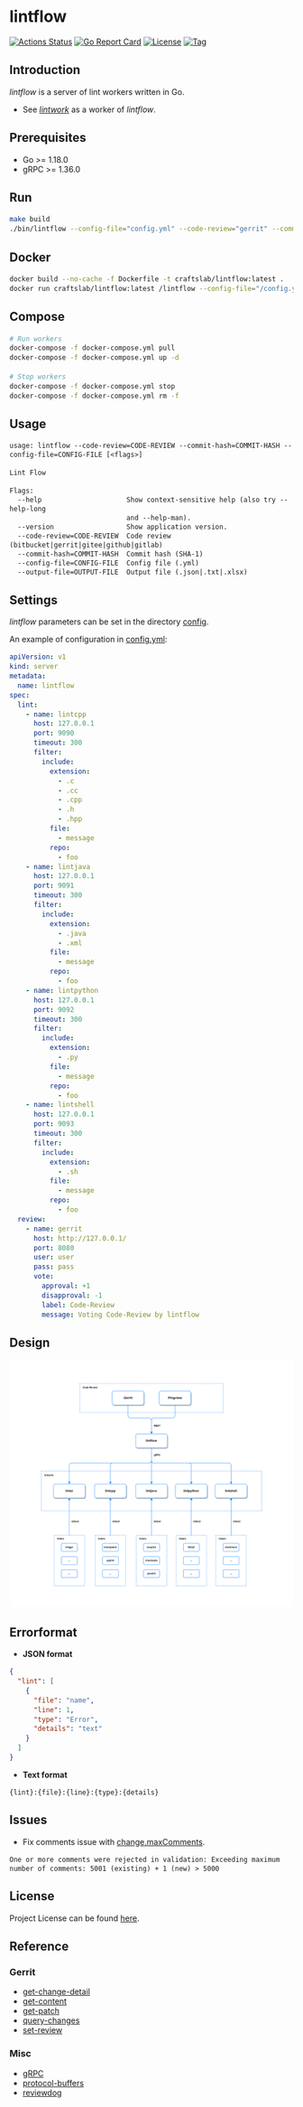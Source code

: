 # lintflow

[![Actions Status](https://github.com/devops-lintflow/lintflow/workflows/ci/badge.svg?branch=main&event=push)](https://github.com/devops-lintflow/lintflow/actions?query=workflow%3Aci)
[![Go Report Card](https://goreportcard.com/badge/github.com/devops-lintflow/lintflow)](https://goreportcard.com/report/github.com/devops-lintflow/lintflow)
[![License](https://img.shields.io/github/license/devops-lintflow/lintflow.svg?color=brightgreen)](https://github.com/devops-lintflow/lintflow/blob/main/LICENSE)
[![Tag](https://img.shields.io/github/tag/devops-lintflow/lintflow.svg?color=brightgreen)](https://github.com/devops-lintflow/lintflow/tags)



## Introduction

*lintflow* is a server of lint workers written in Go.

- See *[lintwork](https://github.com/devops-lintflow/lintwork/)* as a worker of *lintflow*.



## Prerequisites

- Go >= 1.18.0
- gRPC >= 1.36.0



## Run

```bash
make build
./bin/lintflow --config-file="config.yml" --code-review="gerrit" --commit-hash="{hash}" --output-file="output.json"
```



## Docker

```bash
docker build --no-cache -f Dockerfile -t craftslab/lintflow:latest .
docker run craftslab/lintflow:latest /lintflow --config-file="/config.yml" --code-review="gerrit" --commit-hash="{hash}" --output-file="/output.json"
```



## Compose

```bash
# Run workers
docker-compose -f docker-compose.yml pull
docker-compose -f docker-compose.yml up -d

# Stop workers
docker-compose -f docker-compose.yml stop
docker-compose -f docker-compose.yml rm -f
```



## Usage

```
usage: lintflow --code-review=CODE-REVIEW --commit-hash=COMMIT-HASH --config-file=CONFIG-FILE [<flags>]

Lint Flow

Flags:
  --help                     Show context-sensitive help (also try --help-long
                             and --help-man).
  --version                  Show application version.
  --code-review=CODE-REVIEW  Code review (bitbucket|gerrit|gitee|github|gitlab)
  --commit-hash=COMMIT-HASH  Commit hash (SHA-1)
  --config-file=CONFIG-FILE  Config file (.yml)
  --output-file=OUTPUT-FILE  Output file (.json|.txt|.xlsx)
```



## Settings

*lintflow* parameters can be set in the directory [config](https://github.com/devops-lintflow/lintflow/blob/main/config).

An example of configuration in [config.yml](https://github.com/devops-lintflow/lintflow/blob/main/config/config.yml):

```yaml
apiVersion: v1
kind: server
metadata:
  name: lintflow
spec:
  lint:
    - name: lintcpp
      host: 127.0.0.1
      port: 9090
      timeout: 300
      filter:
        include:
          extension:
            - .c
            - .cc
            - .cpp
            - .h
            - .hpp
          file:
            - message
          repo:
            - foo
    - name: lintjava
      host: 127.0.0.1
      port: 9091
      timeout: 300
      filter:
        include:
          extension:
            - .java
            - .xml
          file:
            - message
          repo:
            - foo
    - name: lintpython
      host: 127.0.0.1
      port: 9092
      timeout: 300
      filter:
        include:
          extension:
            - .py
          file:
            - message
          repo:
            - foo
    - name: lintshell
      host: 127.0.0.1
      port: 9093
      timeout: 300
      filter:
        include:
          extension:
            - .sh
          file:
            - message
          repo:
            - foo
  review:
    - name: gerrit
      host: http://127.0.0.1/
      port: 8080
      user: user
      pass: pass
      vote:
        approval: +1
        disapproval: -1
        label: Code-Review
        message: Voting Code-Review by lintflow
```



## Design

![design](design.png)



## Errorformat

- **JSON format**

```json
{
  "lint": [
    {
      "file": "name",
      "line": 1,
      "type": "Error",
      "details": "text"
    }
  ]
}
```

- **Text format**

```text
{lint}:{file}:{line}:{type}:{details}
```



## Issues

- Fix comments issue with [change.maxComments](https://gerrit-documentation.storage.googleapis.com/Documentation/3.3.3/config-gerrit.html#change.maxComments).

```
One or more comments were rejected in validation: Exceeding maximum number of comments: 5001 (existing) + 1 (new) > 5000
```



## License

Project License can be found [here](LICENSE).



## Reference

### Gerrit

- [get-change-detail](https://gerrit-review.googlesource.com/Documentation/rest-api-changes.html#get-change-detail)
- [get-content](https://gerrit-review.googlesource.com/Documentation/rest-api-changes.html#get-content)
- [get-patch](https://gerrit-review.googlesource.com/Documentation/rest-api-changes.html#get-patch)
- [query-changes](https://gerrit-review.googlesource.com/Documentation/rest-api-changes.html#query-changes)
- [set-review](https://gerrit-review.googlesource.com/Documentation/rest-api-changes.html#set-review)



### Misc

- [gRPC](https://grpc.io/docs/languages/go/)
- [protocol-buffers](https://developers.google.com/protocol-buffers/docs/proto3)
- [reviewdog](https://github.com/reviewdog/reviewdog)
